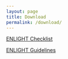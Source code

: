 ```yaml
---
layout: page
title: Download
permalink: /download/
---
```


[ENLIGHT Checklist](https://raw.githubusercontent.com/ENLIGHT-Project/ENLIGHT-Guidelines-Checklist/main/ENLIGHT_Checklist_Release_1.0.0_20230217_FILLABLE.pdf)

[ENLIGHT Guidelines](https://raw.githubusercontent.com/ENLIGHT-Project/ENLIGHT-Guidelines-Checklist/main/ENLIGHT_Guidelines_Release_1.0.0_20230217.pdf)
